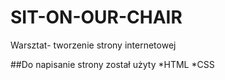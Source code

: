 # SIT-ON-OUR-CHAIR
Warsztat- tworzenie strony internetowej

##Do napisanie strony został użyty
*HTML
*CSS

